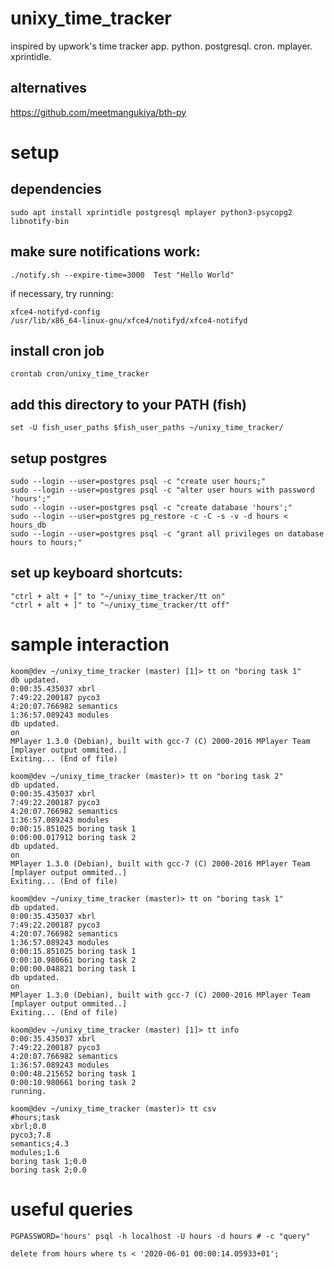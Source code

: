 # unixy_time_tracker
inspired by upwork's time tracker app. python. postgresql. cron. mplayer. xprintidle. 

## alternatives
https://github.com/meetmangukiya/bth-py

# setup

## dependencies
```
sudo apt install xprintidle postgresql mplayer python3-psycopg2 libnotify-bin
```

## make sure notifications work:
```
./notify.sh --expire-time=3000  Test "Hello World"
```
if necessary, try running:
```
xfce4-notifyd-config
/usr/lib/x86_64-linux-gnu/xfce4/notifyd/xfce4-notifyd
```

## install cron job

```
crontab cron/unixy_time_tracker
```

## add this directory to your PATH (fish)
```
set -U fish_user_paths $fish_user_paths ~/unixy_time_tracker/
```

## setup postgres
```
sudo --login --user=postgres psql -c "create user hours;"
sudo --login --user=postgres psql -c "alter user hours with password 'hours';"
sudo --login --user=postgres psql -c "create database 'hours';"
sudo --login --user=postgres pg_restore -c -C -s -v -d hours < hours_db
sudo --login --user=postgres psql -c "grant all privileges on database hours to hours;"
```


## set up keyboard shortcuts:
```
"ctrl + alt + [" to "~/unixy_time_tracker/tt on"
"ctrl + alt + ]" to "~/unixy_time_tracker/tt off"
```



# sample interaction
```
koom@dev ~/unixy_time_tracker (master) [1]> tt on "boring task 1"
db updated.
0:00:35.435037 xbrl
7:49:22.200187 pyco3
4:20:07.766982 semantics
1:36:57.089243 modules
db updated.
on
MPlayer 1.3.0 (Debian), built with gcc-7 (C) 2000-2016 MPlayer Team
[mplayer output ommited..]
Exiting... (End of file)

koom@dev ~/unixy_time_tracker (master)> tt on "boring task 2"
db updated.
0:00:35.435037 xbrl
7:49:22.200187 pyco3
4:20:07.766982 semantics
1:36:57.089243 modules
0:00:15.851025 boring task 1
0:00:00.017912 boring task 2
db updated.
on
MPlayer 1.3.0 (Debian), built with gcc-7 (C) 2000-2016 MPlayer Team
[mplayer output ommited..]
Exiting... (End of file)

koom@dev ~/unixy_time_tracker (master)> tt on "boring task 1"
db updated.
0:00:35.435037 xbrl
7:49:22.200187 pyco3
4:20:07.766982 semantics
1:36:57.089243 modules
0:00:15.851025 boring task 1
0:00:10.980661 boring task 2
0:00:00.048821 boring task 1
db updated.
on
MPlayer 1.3.0 (Debian), built with gcc-7 (C) 2000-2016 MPlayer Team
[mplayer output ommited..]
Exiting... (End of file)

koom@dev ~/unixy_time_tracker (master) [1]> tt info
0:00:35.435037 xbrl
7:49:22.200187 pyco3
4:20:07.766982 semantics
1:36:57.089243 modules
0:00:48.215652 boring task 1
0:00:10.980661 boring task 2
running.

koom@dev ~/unixy_time_tracker (master)> tt csv
#hours;task
xbrl;0.0
pyco3;7.8
semantics;4.3
modules;1.6
boring task 1;0.0
boring task 2;0.0

```


# useful queries

```
PGPASSWORD='hours' psql -h localhost -U hours -d hours # -c "query"
```

```
﻿delete from hours where ts < '2020-06-01 00:00:14.05933+01';
```


